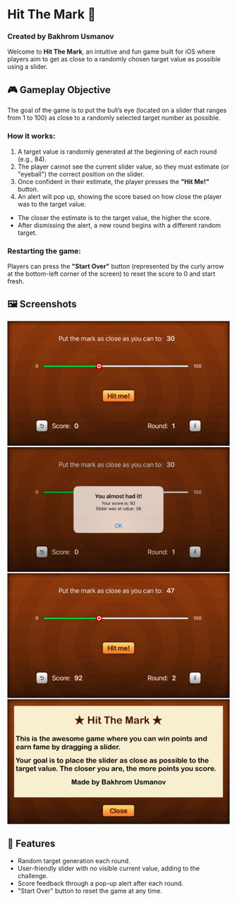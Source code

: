 # Hit The Mark 🎯
### Created by Bakhrom Usmanov

Welcome to **Hit The Mark**, an intuitive and fun game built for iOS where players aim to get as close to a randomly chosen target value as possible using a slider.

## 🎮 Gameplay Objective

The goal of the game is to put the bull’s eye (located on a slider that ranges from 1 to 100) as close to a randomly selected target number as possible. 

### How it works:
1. A target value is randomly generated at the beginning of each round (e.g., 84).
2. The player cannot see the current slider value, so they must estimate (or "eyeball") the correct position on the slider.
3. Once confident in their estimate, the player presses the **"Hit Me!"** button.
4. An alert will pop up, showing the score based on how close the player was to the target value.

- The closer the estimate is to the target value, the higher the score.
- After dismissing the alert, a new round begins with a different random target.

### Restarting the game:
Players can press the **"Start Over"** button (represented by the curly arrow at the bottom-left corner of the screen) to reset the score to 0 and start fresh.

## 🖼️ Screenshots

![Simulator Screenshot 1](Simulator%20Screenshot%20-%201.png)
![Simulator Screenshot 2](Simulator%20Screenshot%20-%202.png)
![Simulator Screenshot 3](Simulator%20Screenshot%20-%203.png)
![Simulator Screenshot 4](Simulator%20Screenshot%20-%204.png)

## 🚀 Features
- Random target generation each round.
- User-friendly slider with no visible current value, adding to the challenge.
- Score feedback through a pop-up alert after each round.
- "Start Over" button to reset the game at any time.
